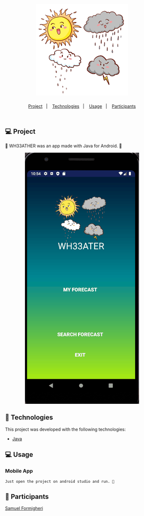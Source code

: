 <h1 align="center">
   <img
        alt="Wheater"
        title="WH33ATER"
        src=".github/logo.png"
        width="300"
    />
</h1>
 

<p align="center">
  <a href="#-projeto">Project</a>&nbsp;&nbsp;&nbsp;|&nbsp;&nbsp;&nbsp;
  <a href="#-tecnologias">Technologies</a>&nbsp;&nbsp;&nbsp;|&nbsp;&nbsp;&nbsp;
  <a href="#-usage">Usage</a>&nbsp;&nbsp;&nbsp;|&nbsp;&nbsp;&nbsp;
  <a href="#-participants">Participants</a>
</p>

<br>

## 💻 Project

🎲 WH33ATHER was an app made with Java for Android. 🎲

<p align="center">
    <img
        alt="Wheater"
        title="WH33ATER"
        src=".github/wheaterapp.gif"
    />
</p>

## 🚀 Technologies

This project was developed with the following technologies:

- [Java](https://developer.android.com/studio/write/java8-support?hl=pt-br)

## 💻 Usage

 ### Mobile App
  
    Just open the project on android studio and run. 💜
    


## 👥 Participants

[Samuel Formigheri](https://github.com/SamuelFormigheri)